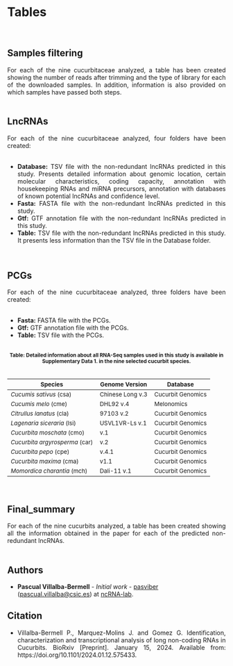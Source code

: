 # Tables

<br />

## Samples filtering

<div align="justify">For each of the nine cucurbitaceae analyzed, a table has been created showing the number of reads after trimming and the type of library for each of the downloaded samples. In addition, information is also provided on which samples have passed both steps.</div><br />

## LncRNAs

<div align="justify">For each of the nine cucurbitaceae analyzed, four folders have been created:</div><br />

 - <div align="justify"><b>Database:</b> TSV file with the non-redundant lncRNAs predicted in this study. Presents detailed information about genomic location, certain molecular characteristics, coding capacity, annotation with housekeeping RNAs and miRNA precursors, annotation with databases of known potential lncRNAs and confidence level.</div>
 - <div align="justify"><b>Fasta:</b> FASTA file with the non-redundant lncRNAs predicted in this study.</div>
 - <div align="justify"><b>Gtf:</b> GTF annotation file with the non-redundant lncRNAs predicted in this study.</div>
 - <div align="justify"><b>Table:</b> TSV file with the non-redundant lncRNAs predicted in this study. It presents less information than the TSV file in the Database folder. </div>

<br />

## PCGs

 <div align="justify">For each of the nine cucurbitaceae analyzed, three folders have been created:</div><br />
  
 - <div align="justify"><b>Fasta:</b> FASTA file with the PCGs.</div>
 - <div align="justify"><b>Gtf:</b> GTF annotation file with the PCGs.</div>
 - <div align="justify"><b>Table:</b> TSV file with the PCGs.</div>

<br />

<div align="center"> <sub><b>Table: Detailed information about all RNA-Seq samples used in this study is available in Supplementary Data 1. in the nine selected cucurbit species.</b></sub> </div>

<br />

| <sub>Species</sub>                        | <sub>Genome Version</sub>    | <sub>Database</sub>           |
|-------------------------------------------|-------------------|--------------------|
| <sub>*Cucumis sativus* (csa)</sub>        | <sub>Chinese Long v.3</sub>  | <sub>Cucurbit Genomics</sub>  |
| <sub>*Cucumis melo* (cme)</sub>           | <sub>DHL92 v.4</sub>         | <sub>Melonomics</sub>         |
| <sub>*Citrullus lanatus* (cla)</sub>      | <sub>97103 v.2</sub>         | <sub>Cucurbit Genomics</sub>  |
| <sub>*Lagenaria siceraria* (lsi)</sub>    | <sub>USVL1VR-Ls v.1</sub>    | <sub>Cucurbit Genomics</sub>  |
| <sub>*Cucurbita moschata* (cmo)</sub>     | <sub>v.1</sub>               | <sub>Cucurbit Genomics</sub>  |
| <sub>*Cucurbita argyrosperma* (car)</sub> | <sub>v.2</sub>               | <sub>Cucurbit Genomics</sub>  |
| <sub>*Cucurbita pepo* (cpe)</sub>         | <sub>v.4.1</sub>             | <sub>Cucurbit Genomics</sub>  |
| <sub>*Cucurbita maxima* (cma)</sub>       | <sub>v1.1</sub>              | <sub>Cucurbit Genomics</sub>  |
| <sub>*Momordica charantia* (mch)</sub>    | <sub>Dali-11 v.1</sub>       | <sub>Cucurbit Genomics</sub>  |

<br />

## Final_summary

<div align="justify">For each of the nine cucurbits analyzed, a table has been created showing all the information obtained in the paper for each of the predicted non-redundant lncRNAs.</div><br />

## Authors

* **Pascual Villalba-Bermell** - *Initial work* - [pasviber](https://github.com/pasviber) (pascual.villalba@csic.es) at [ncRNA-lab](https://github.com/ncRNA-lab).<br />

## Citation

* <div align="justify"> Villalba-Bermell P., Marquez-Molins J. and Gomez G. Identification, characterization and transcriptional analysis of long non-coding RNAs in Cucurbits. BioRxiv [Preprint]. January 15, 2024. Available from: https://doi.org/10.1101/2024.01.12.575433. </div>


